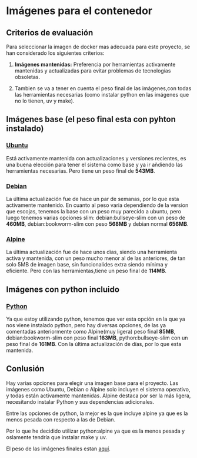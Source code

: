 # Imágenes para el contenedor

## Criterios de evaluación

Para seleccionar la imagen de docker mas adecuada para este proyecto, se han considerado los siguientes criterios:


1. **Imágenes mantenidas:** Preferencia por herramientas activamente mantenidas y actualizadas para evitar problemas de tecnologías obsoletas.

2. Tambien se va a tener en cuenta el peso final de las imágenes,con todas las herramientas necesarias (como instalar python en las imágenes que no lo tienen, uv y make).

## Imágenes base (el peso final esta con pyhton instalado)

### [Ubuntu](https://hub.docker.com/_/ubuntu)
Está activamente mantenida con actualizaciones y versiones recientes, es una buena elección para tener el sistema como base y ya ir añdiendo las herramientas necesarias. Pero tiene un peso final de **543MB**.

### [Debian](https://hub.docker.com/_/debian)
La última actualización fue de hace un par de semanas, por lo que esta activamente mantenido. En cuanto al peso varia dependiendo de la version que escojas, tenemos la base con un peso muy parecido a ubuntu, pero luego tenemos varias opciones slim: debian:bullseye-slim con un peso de **460MB**, debian:bookworm-slim con peso **568MB** y debian normal **656MB**.

### [Alpine](https://hub.docker.com/_/alpine)
La última actualización fue de hace unos días, siendo una herramienta activa y mantenida, con un peso mucho menor al de las anteriores, de tan solo 5MB de imagen base, sin funcionalides extra siendo mínima y eficiente. Pero con las herramientas,tiene un peso final de **114MB**.


## Imágenes con python incluido 

### [Python](https://hub.docker.com/_/python)
Ya que estoy utilizando python, tenemos que ver esta opción en la que ya nos viene instalado python, pero hay diversas opciones, de las ya comentadas anteriormente como Alpine(muy ligera) peso final **85MB**, debian:bookworm-slim con peso final **163MB**, python:bullseye-slim con un peso final de **161MB**. Con la última actualización  de días, por lo que esta mantenida.



## Conlusión

Hay varias opciones para elegir una imagen base para el proyecto. Las imágenes como Ubuntu, Debian o Alpine solo incluyen el sistema operativo, y todas están activamente mantenidas. Alpine destaca por ser la más ligera, necesitando  instalar Python y sus dependencias adicionales.

Entre las opciones de python, la mejor es la que incluye alpine ya que es la menos pesada con respecto a las de Debian.

Por lo que he decidido utilizar python:alpine ya que es la menos pesada y oslamente tendría que instalar make y uv.

El peso de las imágenes finales estan [aquí](https://github.com/lmchaves/OrganizarTaller/tree/Objetivo-1/docs/imgs/peso_imagenes.png).